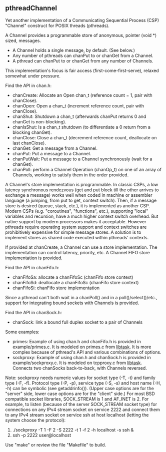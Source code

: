 ## pthreadChannel
Yet another implementation of a Communicating Sequential Process (CSP) "Channel" construct for POSIX threads (pthreads).

A Channel provides a programmable store of anonymous, pointer (void *) sized, messages.

* A Channel holds a single message, by default. (See below.)
* Any number of pthreads can chanPut to or chanGet from a Channel.
* A pthread can chanPut to or chanGet from any number of Channels.

This implementation's focus is fair access (first-come-first-serve), relaxed somewhat under pressure.

Find the API in chan.h:

* chanCreate: Allocate an Open chan_t (reference count = 1, pair with chanClose).
* chanOpen: Open a chan_t (increment reference count, pair with chanClose).
* chanShut: Shutdown a chan_t (afterwards chanPut returns 0 and chanGet is non-blocking).
* chanIsShut: Is a chan_t shutdown (to differentiate a 0 return from a blocking chanGet).
* chanClose: Close a chan_t (decrement reference count, deallocate on last chanClose).
* chanGet: Get a message from a Channel.
* chanPut: Put a message to a Channel.
* chanPutWait: Put a message to a Channel synchronously (wait for a chanGet).
* chanPoll: perform a Channel Operation (chanOp_t) on one of an array of Channels, working to satisfy them in the order provided.

A Channel's store implementation is programmable.
In classic CSPs, a low latency synchronous rendezvous (get and put block till the other arrives to exchange a message)
works well when coded in machine or assembler language (a jumping, from put to get, context switch).
Then, if a message store is desired (queue, stack, etc.), it is implemented as another CSP.
Modern CSPs (e.g. "coroutines", "functions", etc.), supporting "local" variables and recursion, have a much higher context switch overhead.
But native support by modern processors makes it acceptable.
However pthreads require operating system support and context switches are prohibitively expensive for simple message stores.
A solution is to implement stores as shared code executed within pthreads' contexts.

If provided at chanCreate, a Channel can use a store implementation.
The implementation can control latency, priority, etc.
A Channel FIFO store implementation is provided.

Find the API in chanFifo.h:

* chanFifoSa: allocate a chanFifoSc (chanFifo store context)
* chanFifoSd: deallocate a chanFifoSc (chanFifo store context)
* chanFifoSi: chanFifo store implementation

Since a pthread can't both wait in a chanPoll() and in a poll()/select()/etc., support for integrating bound sockets with Channels is provided.

Find the API in chanSock.h:

* chanSock: link a bound full duplex socket to a pair of Channels

Some examples:

* primes: Example of using chan.h and chanFifo.h is provided in example/primes.c. It is modeled on primes.c from [libtask](https://swtch.com/libtask/).
It is more complex because of pthread's API and various combinations of options.
* sockproxy: Example of using chan.h and chanSock.h is provided in example/sockproxy.c. It is modeled on tcpproxy.c from [libtask](https://swtch.com/libtask/).
Connects two chanSocks back-to-back, with Channels reversed.

Note: sockproxy needs numeric values for socket type (-T, -t) and family type (-F, -f).
Protocol type (-P, -p), service type (-S, -s) and host name (-H, -h) can be symbolic (see getaddrinfo()).
(Upper case options are for the "server" side, lower case options are for the "client" side.)
For most BSD compatible socket libraries, SOCK_STREAM is 1 and AF_INET is 2.
For example, to listen (because of the server SOCK_STREAM socket type) for connections on any IPv4 stream socket on service 2222 and connect them to any IPv4 stream socket on service ssh at host localhost (letting the system choose the protocol):

1. ./sockproxy -T 1 -F 2 -S 2222 -t 1 -f 2 -h localhost -s ssh &
2. ssh -p 2222 user@localhost

Use "make" or review the file "Makefile" to build.
